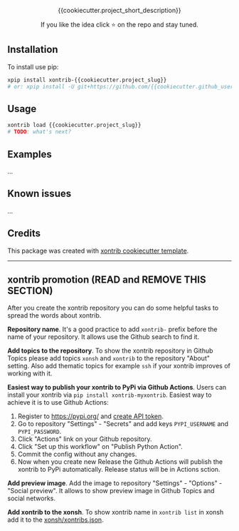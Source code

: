 <p align="center">
{{cookiecutter.project_short_description}}
</p>

<p align="center">  
If you like the idea click ⭐ on the repo and stay tuned.
</p>


## Installation

To install use pip:

```bash
xpip install xontrib-{{cookiecutter.project_slug}}
# or: xpip install -U git+https://github.com/{{cookiecutter.github_username}}/xontrib-{{cookiecutter.project_slug}}
```

## Usage

```bash
xontrib load {{cookiecutter.project_slug}}
# TODO: what's next?
```

## Examples

...

## Known issues

...

## Credits

This package was created with [xontrib cookiecutter template](https://github.com/xonsh/xontrib-cookiecutter).


--------------------

## xontrib promotion (READ and REMOVE THIS SECTION)

After you create the xontrib repository you can do some helpful tasks to spread the words about xontrib.

**Repository name**. It's a good practice to add `xontrib-` prefix before the name of your repository. It allows use the Github search to find it.

**Add topics to the repository**. To show the xontrib repository in Github Topics please add topics `xonsh` and `xontrib` to the repository "About" setting. Also add thematic topics for example `ssh` if your xontrib improves of working with it.

**Easiest way to publish your xontrib to PyPi via Github Actions**. Users can install your xontrib via `pip install xontrib-myxontrib`. Easiest way to achieve it is to use Github Actions:

1. Register to https://pypi.org/ and [create API token](https://pypi.org/help/#apitoken).
2. Go to repository "Settings" - "Secrets" and add keys `PYPI_USERNAME` and `PYPI_PASSWORD`.
3. Click "Actions" link on your Github repository.
4. Click "Set up this workflow" on "Publish Python Action".
5. Commit the config without any changes.
6. Now when you create new Release the Github Actions will publish the xontrib to PyPi automatically. Release status will be in Actions sction.

**Add preview image**. Add the image to repository "Settings" - "Options" - "Social preview". It allows to show preview image in Github Topics and social networks.

**Add xontrib to the xonsh**. To show xontrib name in `xontrib list` in xonsh add it to the [xonsh/xontribs.json](https://github.com/xonsh/xonsh/blob/master/xonsh/xontribs.json).

